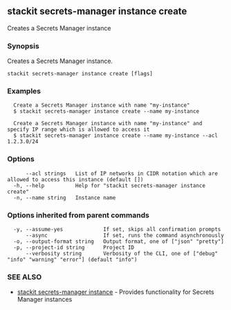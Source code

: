 ## stackit secrets-manager instance create

Creates a Secrets Manager instance

### Synopsis

Creates a Secrets Manager instance.

```
stackit secrets-manager instance create [flags]
```

### Examples

```
  Create a Secrets Manager instance with name "my-instance"
  $ stackit secrets-manager instance create --name my-instance

  Create a Secrets Manager instance with name "my-instance" and specify IP range which is allowed to access it
  $ stackit secrets-manager instance create --name my-instance --acl 1.2.3.0/24
```

### Options

```
      --acl strings   List of IP networks in CIDR notation which are allowed to access this instance (default [])
  -h, --help          Help for "stackit secrets-manager instance create"
  -n, --name string   Instance name
```

### Options inherited from parent commands

```
  -y, --assume-yes             If set, skips all confirmation prompts
      --async                  If set, runs the command asynchronously
  -o, --output-format string   Output format, one of ["json" "pretty"]
  -p, --project-id string      Project ID
      --verbosity string       Verbosity of the CLI, one of ["debug" "info" "warning" "error"] (default "info")
```

### SEE ALSO

* [stackit secrets-manager instance](./stackit_secrets-manager_instance.md)	 - Provides functionality for Secrets Manager instances

